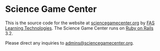 # Science Game Center

This is the source code for the website at [sciencegamecenter.org](http://sciencegamecenter.org) by [FAS Learning Technologies](http://blogs.fas.org/learningtech/). The Science Game Center runs on [Ruby on Rails](http://rubyonrails.org/) 3.2.

Please direct any inquiries to [admins@sciencegamecenter.org](mailto:admins@sciencegamecenter.org).